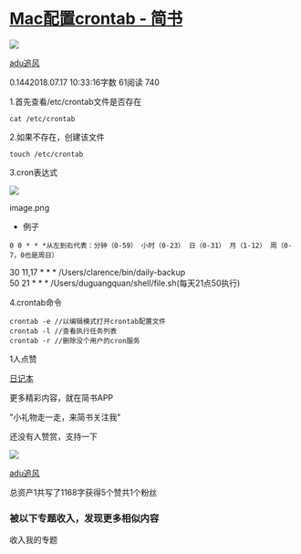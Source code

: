 # [Mac配置crontab - 简书](https://www.jianshu.com/p/5ee2457b83de)

[![](https://cdn2.jianshu.io/assets/default_avatar/13-394c31a9cb492fcb39c27422ca7d2815.jpg)](https://www.jianshu.com/u/32e5e579b066)

[adu追风](https://www.jianshu.com/u/32e5e579b066)

0.1442018.07.17 10:33:16字数 61阅读 740

1.首先查看/etc/crontab文件是否存在

```
cat /etc/crontab
```

2.如果不存在，创建该文件

```
touch /etc/crontab
```

3.cron表达式

  

![](https://upload-images.jianshu.io/upload_images/7032863-a00a43d562bf3aed.png?imageMogr2/auto-orient/strip|imageView2/2/w/1200/format/png)

image.png

-   例子

```
0 0 * * *从左到右代表：分钟（0-59） 小时（0-23） 日（0-31） 月（1-12） 周（0-7，0也是周日）

```

30 11,17 \* \* \* /Users/clarence/bin/daily-backup  
50 21 \* \* \* /Users/duguangquan/shell/file.sh(每天21点50执行)

4.crontab命令

```
crontab -e //以编辑模式打开crontab配置文件
crontab -l //查看执行任务列表
crontab -r //删除没个用户的cron服务

```

1人点赞

[日记本](https://www.jianshu.com/nb/14656617)

更多精彩内容，就在简书APP

"小礼物走一走，来简书关注我"

还没有人赞赏，支持一下

[![  ](https://cdn2.jianshu.io/assets/default_avatar/13-394c31a9cb492fcb39c27422ca7d2815.jpg)](https://www.jianshu.com/u/32e5e579b066)

[adu追风](https://www.jianshu.com/u/32e5e579b066 "adu追风")

总资产1共写了1168字获得5个赞共1个粉丝

### 被以下专题收入，发现更多相似内容

收入我的专题
